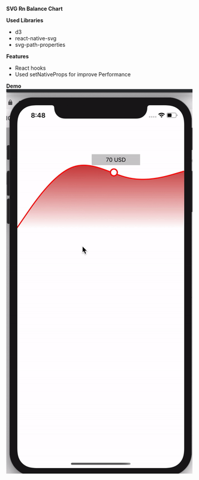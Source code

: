 **SVG Rn Balance Chart**

**Used Libraries**
- d3
- react-native-svg
- svg-path-properties

**Features**
- React hooks
- Used setNativeProps for improve Performance

**Demo**
![alt text](./demo.gif "Demo")

